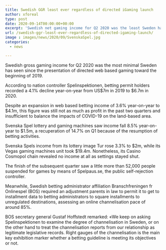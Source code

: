 ```yaml
---
title: Swedish GGR least ever regardless of directed iGaming launch
author: xforeal 
type: post
date: 2020-09-14T00:00:00+00:00
excerpt: 'Swedish net gaming income for Q2 2020 was the least Sweden has seen since the presentation of controlled web based gaming toward the beginning of 2019 '
url: /swedish-ggr-least-ever-regardless-of-directed-igaming-launch/
image : images/news/2020/09/SvenskaSpel.jpg
categories:
  - news

---
```

Swedish gross gaming income for Q2 2020 was the most minimal Sweden has seen since the presentation of directed web based gaming toward the beginning of 2019. 

According to nation controller Spelinspektionen, betting permit holders recorded a 4.1&percnt; decline year-on-year from US$7m in 2019 to $6.7m in 2020. 

Despite an expansion in web based betting income of 3.6&percnt; year-on-year to $4.1m, this figure was still not as much as profit in the past two quarters and insufficient to balance the impacts of COVID-19 on the land-based area. 

Svenska Spel lottery and gaming machines saw income fall 8.5&percnt; year-on-year to $1.5m, a recuperation of 14.7&percnt; on Q1 because of the resumption of betting activities. 

Svenska Spels income from its lottery image Tur rose 3.3&percnt; to $2m, while its Vegas gaming machines unit took $19.4m. Nonetheless, its Casino Cosmopol chain revealed no income at all as settings stayed shut. 

The finish of the subsequent quarter saw a little more than 52,000 people suspended for games by means of Spelpaus.se, the public self-rejection controller. 

Meanwhile, Swedish betting administrator affiliation Branschfreningen fr Onlinespel (BOS) required an adjustment parents in law to permit it to get to installment data to betting administrators to square installments to unregulated destinations, assessing an online channelisation pace of around 85&percnt;. 

BOS secretary general Gustaf Hoffstedt remarked: &#171;We keep on asking Spelinspektionen to examine the degree of channelisation in Sweden, or on the other hand to treat the channelisation reports from our relationship as legitimate legislative records. Right gauges of the channelisation is the main key exhibition marker whether a betting guideline is meeting its objectives or not.